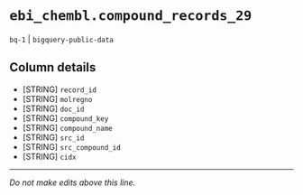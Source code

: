 # `ebi_chembl.compound_records_29`
`bq-1` | `bigquery-public-data`

## Column details
* [STRING]    `record_id`
* [STRING]    `molregno`
* [STRING]    `doc_id`
* [STRING]    `compound_key`
* [STRING]    `compound_name`
* [STRING]    `src_id`
* [STRING]    `src_compound_id`
* [STRING]    `cidx`

-------------------------------------------------------------------------------
*Do not make edits above this line.*
